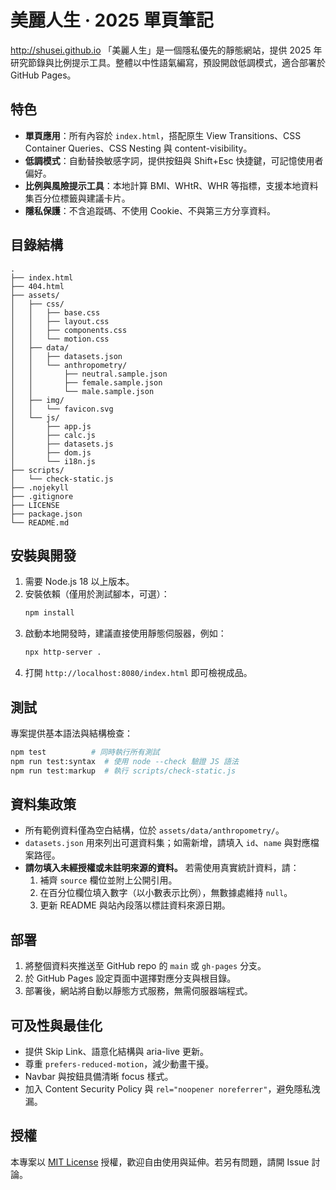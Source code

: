 # 美麗人生 · 2025 單頁筆記

http://shusei.github.io
「美麗人生」是一個隱私優先的靜態網站，提供 2025 年研究節錄與比例提示工具。整體以中性語氣編寫，預設開啟低調模式，適合部署於 GitHub Pages。

## 特色

- **單頁應用**：所有內容於 `index.html`，搭配原生 View Transitions、CSS Container Queries、CSS Nesting 與 content-visibility。
- **低調模式**：自動替換敏感字詞，提供按鈕與 Shift+Esc 快捷鍵，可記憶使用者偏好。
- **比例與風險提示工具**：本地計算 BMI、WHtR、WHR 等指標，支援本地資料集百分位標籤與建議卡片。
- **隱私保護**：不含追蹤碼、不使用 Cookie、不與第三方分享資料。

## 目錄結構

```
.
├── index.html
├── 404.html
├── assets/
│   ├── css/
│   │   ├── base.css
│   │   ├── layout.css
│   │   ├── components.css
│   │   └── motion.css
│   ├── data/
│   │   ├── datasets.json
│   │   └── anthropometry/
│   │       ├── neutral.sample.json
│   │       ├── female.sample.json
│   │       └── male.sample.json
│   ├── img/
│   │   └── favicon.svg
│   └── js/
│       ├── app.js
│       ├── calc.js
│       ├── datasets.js
│       ├── dom.js
│       └── i18n.js
├── scripts/
│   └── check-static.js
├── .nojekyll
├── .gitignore
├── LICENSE
├── package.json
└── README.md
```

## 安裝與開發

1. 需要 Node.js 18 以上版本。
2. 安裝依賴（僅用於測試腳本，可選）：
   ```bash
   npm install
   ```
3. 啟動本地開發時，建議直接使用靜態伺服器，例如：
   ```bash
   npx http-server .
   ```
4. 打開 `http://localhost:8080/index.html` 即可檢視成品。

## 測試

專案提供基本語法與結構檢查：

```bash
npm test          # 同時執行所有測試
npm run test:syntax  # 使用 node --check 驗證 JS 語法
npm run test:markup  # 執行 scripts/check-static.js
```

## 資料集政策

- 所有範例資料僅為空白結構，位於 `assets/data/anthropometry/`。
- `datasets.json` 用來列出可選資料集；如需新增，請填入 `id`、`name` 與對應檔案路徑。
- **請勿填入未經授權或未註明來源的資料。** 若需使用真實統計資料，請：
  1. 補齊 `source` 欄位並附上公開引用。
  2. 在百分位欄位填入數字（以小數表示比例），無數據處維持 `null`。
  3. 更新 README 與站內段落以標註資料來源日期。

## 部署

1. 將整個資料夾推送至 GitHub repo 的 `main` 或 `gh-pages` 分支。
2. 於 GitHub Pages 設定頁面中選擇對應分支與根目錄。
3. 部署後，網站將自動以靜態方式服務，無需伺服器端程式。

## 可及性與最佳化

- 提供 Skip Link、語意化結構與 aria-live 更新。
- 尊重 `prefers-reduced-motion`，減少動畫干擾。
- Navbar 與按鈕具備清晰 focus 樣式。
- 加入 Content Security Policy 與 `rel="noopener noreferrer"`，避免隱私洩漏。

## 授權

本專案以 [MIT License](LICENSE) 授權，歡迎自由使用與延伸。若另有問題，請開 Issue 討論。
